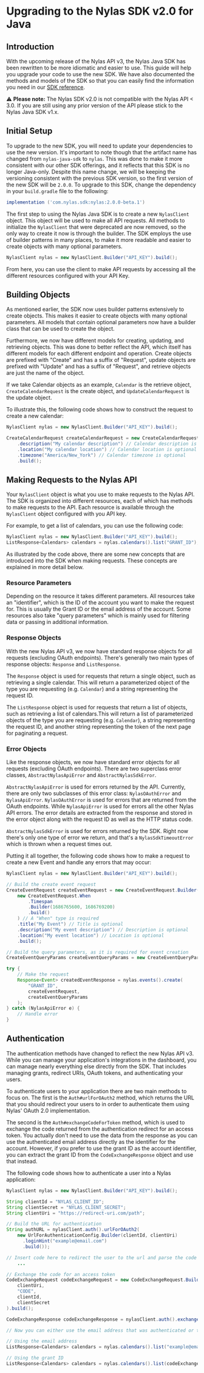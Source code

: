 # Upgrading to the Nylas SDK v2.0 for Java

## Introduction
With the upcoming release of the Nylas API v3, the Nylas Java SDK has been rewritten to be more idiomatic and easier to use. This guide will help you upgrade your code to use the new SDK. We have also documented the methods and models of the SDK so that you can easily find the information you need in our [SDK reference](https://nylas-java-sdk-reference.pages.dev/).

⚠️ **Please note:** The Nylas SDK v2.0 is not compatible with the Nylas API < 3.0. If you are still using any prior version of the API please stick to the Nylas Java SDK v1.x. 

## Initial Setup
To upgrade to the new SDK, you will need to update your dependencies to use the new version. It's important to note though that the artifact name has changed from `nylas-java-sdk` to `nylas`. This was done to make it more consistent with our other SDK offerings, and it reflects that this SDK is no longer Java-only. Despite this name change, we will be keeping the versioning consistent with the previous SDK version, so the first version of the new SDK will be `2.0.0`. To upgrade to this SDK, change the dependency in your `build.gradle` file to the following:

```groovy
implementation ('com.nylas.sdk:nylas:2.0.0-beta.1')
```

The first step to using the Nylas Java SDK is to create a new `NylasClient` object. This object will be used to make all API requests. All methods to initialize the `NylasClient` that were deprecated are now removed, so the only way to create it now is through the builder. The SDK employs the use of builder patterns in many places, to make it more readable and easier to create objects with many optional parameters. 

```java
NylasClient nylas = new NylasClient.Builder("API_KEY").build();
```

From here, you can use the client to make API requests by accessing all the different resources configured with your API Key.


## Building Objects
As mentioned earlier, the SDK now uses builder patterns extensively to create objects. This makes it easier to create objects with many optional parameters. All models that contain optional parameters now have a builder class that can be used to create the object.

Furthermore, we now have different models for creating, updating, and retrieving objects. This was done to better reflect the API, which itself has different models for each different endpoint and operation. Create objects are prefixed with "Create" and has a suffix of "Request", update objects are prefixed with "Update" and has a suffix of "Request", and retrieve objects are just the name of the object.

If we take Calendar objects as an example, `Calendar` is the retrieve object, `CreateCalendarRequest` is the create object, and `UpdateCalendarRequest` is the update object.

To illustrate this, the following code shows how to construct the request to create a new calendar:

```java
NylasClient nylas = new NylasClient.Builder("API_KEY").build();

CreateCalendarRequest createCalendarRequest = new CreateCalendarRequest.Builder("My Calendar") // Calendar name is required
    .description("My calendar description") // Calendar description is optional
    .location("My calendar location") // Calendar location is optional
    .timezone("America/New_York") // Calendar timezone is optional
    .build();
```

## Making Requests to the Nylas API
Your `NylasClient` object is what you use to make requests to the Nylas API. The SDK is organized into different resources, each of which has methods to make requests to the API. Each resource is available through the `NylasClient` object configured with you API key. 

For example, to get a list of calendars, you can use the following code:

```java
NylasClient nylas = new NylasClient.Builder("API_KEY").build();
ListResponse<Calendars> calendars = nylas.calendars().list("GRANT_ID");
```

As illustrated by the code above, there are some new concepts that are introduced into the SDK when making requests. These concepts are explained in more detail below.

### Resource Parameters
Depending on the resource it takes different parameters. All resources take an "identifier", which is the ID of the account you want to make the request for. This is usually the Grant ID or the email address of the account. Some resources also take "query parameters" which is mainly used for filtering data or passing in additional information.

### Response Objects
With the new Nylas API v3, we now have standard response objects for all requests (excluding OAuth endpoints). There's generally two main types of response objects: `Response` and `ListResponse`.

The `Response` object is used for requests that return a single object, such as retrieving a single calendar. This will return a parameterized object of the type you are requesting (e.g. `Calendar`) and a string representing the request ID.

The `ListResponse` object is used for requests that return a list of objects, such as retrieving a list of calendars.This will return a list of parameterized objects of the type you are requesting (e.g. `Calendar`), a string representing the request ID, and another string representing the token of the next page for paginating a request.

### Error Objects
Like the response objects, we now have standard error objects for all requests (excluding OAuth endpoints). There are two superclass error classes, `AbstractNylasApiError` and `AbstractNylasSdkError`.

`AbstractNylasApiError` is used for errors returned by the API. Currently, there are only two subclasses of this error class: `NylasOAuthError` and `NylasApiError`. `NylasOAuthError` is used for errors that are returned from the OAuth endpoints. While `NylasApiError` is used for errors all the other Nylas API errors. The error details are extracted from the response and stored in the error object along with the request ID as well as the HTTP status code.

`AbstractNylasSdkError` is used for errors returned by the SDK. Right now there's only one type of error we return, and that's a `NylasSdkTimeoutError` which is thrown when a request times out.

Putting it all together, the following code shows how to make a request to create a new Event and handle any errors that may occur:

```java
NylasClient nylas = new NylasClient.Builder("API_KEY").build();

// Build the create event request
CreateEventRequest createEventRequest = new CreateEventRequest.Builder(
    new CreateEventRequest.When
        .Timespan
        .Builder(1686765600, 1686769200)
        .build()
    ) // A "When" type is required
    .title("My Event") // Title is optional
    .description("My event description") // Description is optional
    .location("My event location") // Location is optional
    .build();

// Build the query parameters, as it is required for event creation
CreateEventQueryParams createEventQueryParams = new CreateEventQueryParams.Builder(calendarId).build();

try {
    // Make the request
    Response<Event> createdEventResponse = nylas.events().create(
        "GRANT_ID",
        createEventRequest,
        createEventQueryParams
    );
} catch (NylasApiError e) {
    // Handle error
}
```

## Authentication
The authentication methods have changed to reflect the new Nylas API v3. While you can manage your application's integrations in the dashboard, you can manage nearly everything else directly from the SDK. That includes managing grants, redirect URIs, OAuth tokens, and authenticating your users.

To authenticate users to your application there are two main methods to focus on. The first is the `Auth#urlForOAuth2` method, which returns the URL that you should redirect your users to in order to authenticate them using Nylas' OAuth 2.0 implementation. 

The second is the `Auth#exchangeCodeForToken` method, which is used to exchange the code returned from the authentication redirect for an access token. You actually don't need to use the data from the response as you can use the authenticated email address directly as the identifier for the account. However, if you prefer to use the grant ID as the account identifier, you can extract the grant ID from the `CodeExchangeResponse` object and use that instead.

The following code shows how to authenticate a user into a Nylas application:

```java
NylasClient nylas = new NylasClient.Builder("API_KEY").build();

String clientId = "NYLAS_CLIENT_ID";
String clientSecret = "NYLAS_CLIENT_SECRET";
String clientUri = "https://redirect-uri.com/path";

// Build the URL for authentication
String authURL = nylasClient.auth().urlForOAuth2(
    new UrlForAuthenticationConfig.Builder(clientId, clientUri)
      .loginHint("example@email.com")
      .build());

// Insert code here to redirect the user to the url and parse the code
    ...

// Exchange the code for an access token
CodeExchangeRequest codeExchangeRequest = new CodeExchangeRequest.Builder(
    clientUri,
    "CODE",
    clientId,
    clientSecret
).build();

CodeExchangeResponse codeExchangeResponse = nylasClient.auth().exchangeCodeForToken(codeExchangeRequest);

// Now you can either use the email address that was authenticated or the grant ID in the response as the identifier

// Using the email address
ListResponse<Calendars> calendars = nylas.calendars().list("example@email.com");

// Using the grant ID
ListResponse<Calendars> calendars = nylas.calendars().list(codeExchangeResponse.getGrantId());
```
